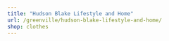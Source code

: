 ```yaml
---
title: "Hudson Blake Lifestyle and Home"
url: /greenville/hudson-blake-lifestyle-and-home/
shop: clothes
---
```


